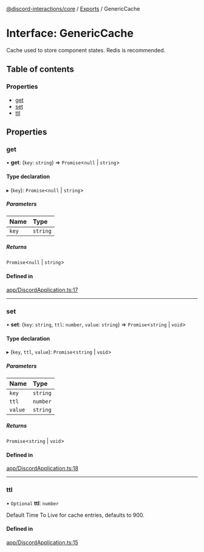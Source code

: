 [@discord-interactions/core](../README.md) / [Exports](../modules.md) / GenericCache

# Interface: GenericCache

Cache used to store component states. Redis is recommended.

## Table of contents

### Properties

- [get](GenericCache.md#get)
- [set](GenericCache.md#set)
- [ttl](GenericCache.md#ttl)

## Properties

### get

• **get**: (`key`: `string`) => `Promise`<``null`` \| `string`\>

#### Type declaration

▸ (`key`): `Promise`<``null`` \| `string`\>

##### Parameters

| Name | Type |
| :------ | :------ |
| `key` | `string` |

##### Returns

`Promise`<``null`` \| `string`\>

#### Defined in

[app/DiscordApplication.ts:17](https://github.com/ssMMiles/discord-interactions/blob/7421ca0/packages/core/src/app/DiscordApplication.ts#L17)

___

### set

• **set**: (`key`: `string`, `ttl`: `number`, `value`: `string`) => `Promise`<`string` \| `void`\>

#### Type declaration

▸ (`key`, `ttl`, `value`): `Promise`<`string` \| `void`\>

##### Parameters

| Name | Type |
| :------ | :------ |
| `key` | `string` |
| `ttl` | `number` |
| `value` | `string` |

##### Returns

`Promise`<`string` \| `void`\>

#### Defined in

[app/DiscordApplication.ts:18](https://github.com/ssMMiles/discord-interactions/blob/7421ca0/packages/core/src/app/DiscordApplication.ts#L18)

___

### ttl

• `Optional` **ttl**: `number`

Default Time To Live for cache entries, defaults to 900.

#### Defined in

[app/DiscordApplication.ts:15](https://github.com/ssMMiles/discord-interactions/blob/7421ca0/packages/core/src/app/DiscordApplication.ts#L15)

